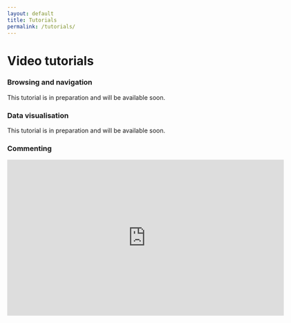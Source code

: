 ```yaml
---
layout: default
title: Tutorials
permalink: /tutorials/
---
```


# Video tutorials

### Browsing and navigation

This tutorial is in preparation and will be available soon.

### Data visualisation

This tutorial is in preparation and will be available soon.

### Commenting

<iframe width="640" height="360"
src="https://www.youtube.com/embed/oTvxOtE5QlE?rel=0&amp;modestbranding=0" frameborder="0" allowfullscreen>
</iframe>


